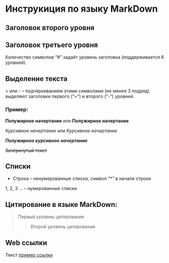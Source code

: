 # Инструкиция по языку MarkDown
## Заголовок второго уровня
## Заголовок третьего уровня

 Количество символов “#” задаёт уровень заголовка
(поддерживается 6 уровней).

## Выделение текста

= или - – подчёркиванием этими символами (не менее 3 подряд) выделяют заголовки первого
(“=”) и второго (“-”) уровней.

### Пример:

**Полужирное начертание** или __Полужирное начертание__

*Курсивное начертание* или _Курсивное начертание_

***Полужирное курсивное начертание***

~~Зачёркнутый текст~~
## Списки

* Строка – ненумерованные списки, символ “*” в начале строки

1, 2, 3 … – нумерованные списки

## Цитирование в языке MarkDown:
> Первый уровень цитирования
>> Второй уровень цитирования

## Web ссылки
Текст [пример ссылки](http.example.com "всплывающая подсказка")